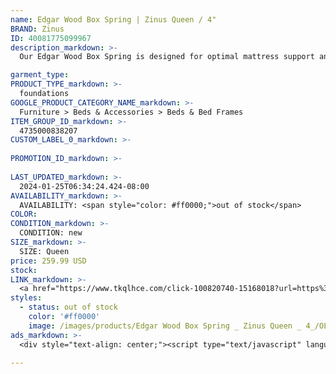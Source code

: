 ```yaml
---
name: Edgar Wood Box Spring | Zinus Queen / 4"
BRAND: Zinus
ID: 40081775099967
description_markdown: >-
  Our Edgar Wood Box Spring is designed for optimal mattress support and ease of use, so you can stress less and sleep better. We’ve taken the same wood slat support of our ever-popular platform beds and added it to this simple-to-assemble foundation, leaving you with an impressively even and sturdy surface for your latex, spring, or memory foam mattress. With a solid wood structure at its core and a durable zip-on cover, the Edgar is shipped in manageable pieces with all needed tools for assembly that’s no sweat. Simply put, it’s a foundation that you can count on over the years. Kind of like peace of mind you can sleep on, and we think that’s an essential ingredient for sweet dreams.

garment_type:
PRODUCT_TYPE_markdown: >-
  foundations
GOOGLE_PRODUCT_CATEGORY_NAME_markdown: >-
  Furniture > Beds & Accessories > Beds & Bed Frames
ITEM_GROUP_ID_markdown: >-
  4735000838207
CUSTOM_LABEL_0_markdown: >-
  
PROMOTION_ID_markdown: >-
  
LAST_UPDATED_markdown: >-
  2024-01-25T06:34:24.424-08:00
AVAILABILITY_markdown: >-
  AVAILABILITY: <span style="color: #ff0000;">out of stock</span>
COLOR:
CONDITION_markdown: >-
  CONDITION: new
SIZE_markdown: >-
  SIZE: Queen
price: 259.99 USD
stock: 
LINK_markdown: >-
  <a href="https://www.tkqlhce.com/click-100820740-15168018?url=https%3A%2F%2Fwww.zinus.com%2Fproducts%2Fedgar-wood-box-spring%3Fvariant%3D40081775099967" target="_blank" style="display: inline-block; padding: 10px 20px; font-size: 16px; text-align: center; text-decoration: none; cursor: pointer; border: 1px solid #3498db; color: #3498db; background-color: #fff; border-radius: 5px; transition: background-color 0.3s;">Go to Product</a>
styles:
  - status: out of stock
    color: '#ff0000'
    image: /images/products/Edgar Wood Box Spring _ Zinus Queen _ 4_/OLB-WDBS-8Q-3-min.jpg
ads_markdown: >-
  <div style="text-align: center;"><script type="text/javascript" language="javascript" src="https://www.anrdoezrs.net/placeholder-52386694?target=_top&mouseover=N"></script></div>

---
```

